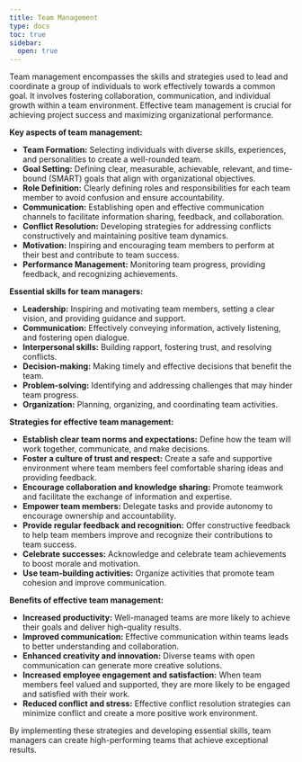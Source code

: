 ```yaml
---
title: Team Management
type: docs
toc: true
sidebar:
  open: true
---
```

Team management encompasses the skills and strategies used to lead and coordinate a group of individuals to work effectively towards a common goal. It involves fostering collaboration, communication, and individual growth within a team environment. Effective team management is crucial for achieving project success and maximizing organizational performance.

**Key aspects of team management:**

*   **Team Formation:** Selecting individuals with diverse skills, experiences, and personalities to create a well-rounded team.
*   **Goal Setting:** Defining clear, measurable, achievable, relevant, and time-bound (SMART) goals that align with organizational objectives.
*   **Role Definition:** Clearly defining roles and responsibilities for each team member to avoid confusion and ensure accountability.
*   **Communication:** Establishing open and effective communication channels to facilitate information sharing, feedback, and collaboration.
*   **Conflict Resolution:** Developing strategies for addressing conflicts constructively and maintaining positive team dynamics.
*   **Motivation:** Inspiring and encouraging team members to perform at their best and contribute to team success.
*   **Performance Management:** Monitoring team progress, providing feedback, and recognizing achievements.

**Essential skills for team managers:**

*   **Leadership:** Inspiring and motivating team members, setting a clear vision, and providing guidance and support.
*   **Communication:** Effectively conveying information, actively listening, and fostering open dialogue.
*   **Interpersonal skills:** Building rapport, fostering trust, and resolving conflicts.
*   **Decision-making:** Making timely and effective decisions that benefit the team.
*   **Problem-solving:** Identifying and addressing challenges that may hinder team progress.
*   **Organization:** Planning, organizing, and coordinating team activities.

**Strategies for effective team management:**

*   **Establish clear team norms and expectations:** Define how the team will work together, communicate, and make decisions.
*   **Foster a culture of trust and respect:** Create a safe and supportive environment where team members feel comfortable sharing ideas and providing feedback.
*   **Encourage collaboration and knowledge sharing:** Promote teamwork and facilitate the exchange of information and expertise.
*   **Empower team members:** Delegate tasks and provide autonomy to encourage ownership and accountability.
*   **Provide regular feedback and recognition:** Offer constructive feedback to help team members improve and recognize their contributions to team success.
*   **Celebrate successes:** Acknowledge and celebrate team achievements to boost morale and motivation.
*   **Use team-building activities:** Organize activities that promote team cohesion and improve communication.

**Benefits of effective team management:**

*   **Increased productivity:** Well-managed teams are more likely to achieve their goals and deliver high-quality results.
*   **Improved communication:** Effective communication within teams leads to better understanding and collaboration.
*   **Enhanced creativity and innovation:** Diverse teams with open communication can generate more creative solutions.
*   **Increased employee engagement and satisfaction:** When team members feel valued and supported, they are more likely to be engaged and satisfied with their work.
*   **Reduced conflict and stress:** Effective conflict resolution strategies can minimize conflict and create a more positive work environment.

By implementing these strategies and developing essential skills, team managers can create high-performing teams that achieve exceptional results.

